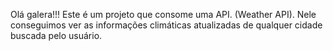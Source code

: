 Olá galera!!! Este é um projeto que consome uma API. (Weather API).
Nele conseguimos ver as informações climáticas atualizadas de qualquer cidade buscada 
pelo usuário.
